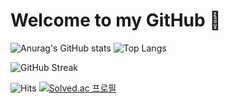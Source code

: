# Welcome to my GitHub 👋



![Anurag's GitHub stats](https://github-readme-stats.vercel.app/api?username=lisy0123&show_icons=true&theme=react) ![Top Langs](https://github-readme-stats.vercel.app/api/top-langs/?username=lisy0123&layout=compact&theme=react&langs_count=8)

![GitHub Streak](https://github-readme-streak-stats.herokuapp.com?user=lisy0123&theme=react&hide_border=false&date_format=M%20j%5B%2C%20Y%5D)



![Hits](https://hits.seeyoufarm.com/api/count/incr/badge.svg?url=https%3A%2F%2Fgithub.com%2Flisy0123&count_bg=%237AD138&title_bg=%23555555&icon=github.svg&icon_color=%23E7E7E7&title=Profile+Views&edge_flat=false) [![Solved.ac 프로필](http://mazassumnida.wtf/api/mini/generate_badge?boj=leesese&cache=c)](https://github.com/lisy0123/Study/tree/master/ETC/baekjoon)

